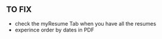 ## TO FIX

- check the myResume Tab when you have all the resumes
- experince order by dates in PDF

<!-- - gpa descriptive outOf4 : {gpa}/4.0 for all of the templates -->
<!-- - endDate handle on the onboarding -->
<!-- - the scroll behavior in information tab -->
<!-- - the review section dosn't look good it shrinks and so on -->
<!-- - courese display it's input even if there is no courese -->
<!-- - window.location.refresh after the sign in with a mimic loader for the auth page -->
